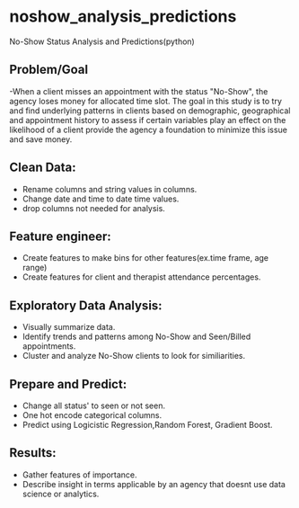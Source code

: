# noshow_analysis_predictions
No-Show Status Analysis and Predictions(python) 
 ## Problem/Goal
 -When a client misses an appointment with the status "No-Show", the agency loses money for allocated time slot. The goal in this study is to try and find underlying patterns in clients based on demographic, geographical and appointment history to assess if certain variables play an effect on the likelihood of a client provide the agency a foundation to minimize this issue and save money. 
 
 ## Clean Data:
 - Rename columns and string values in columns.
 - Change date and time to date time values.
 - drop columns not needed for analysis.
 
 ## Feature engineer:
 - Create features to make bins for other features(ex.time frame, age range)
 - Create features for client and therapist attendance percentages.
 
 ## Exploratory Data Analysis:
 - Visually summarize data.
 - Identify trends and patterns among No-Show and Seen/Billed appointments.
 - Cluster and analyze No-Show clients to look for similiarities.
 
 ## Prepare and Predict:
 - Change all status' to seen or not seen.
 - One hot encode categorical columns.
 - Predict using Logicistic Regression,Random Forest, Gradient Boost.
 
 ## Results:
 - Gather features of importance.
 - Describe insight in terms applicable by an agency that doesnt use data science or analytics. 

